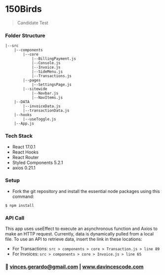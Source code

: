 # 150Birds 
> Candidate Test

### Folder Structure
```
|--src
    |--components
        |--core
            |--BillingPayment.js
            |--Console.js
            |--Invoice.js
            |--SideMenu.js
            |--Transactions.js
        |--pages
            |--SettingsPage.js
        |--sitewide
            |--Navbar.js
            |--NavItems.js
    |--DATA
        |--invoiceData.js
        |--transactionData.js
    |--hooks
        |--useToggle.js
    |--App.js
```

### Tech Stack
- React 17.0.1
- React Hooks
- React Router
- Styled Components 5.2.1
- axios 0.21.1
  
### Setup
- Fork the git repository and install the essential node packages using this command:
```
$ npm install
```

### API Call
This app uses useEffect to execute an asynchronous function and Axios to make an HTTP request. Currently, data is dynamically pulled from a local file. To use an API to retrieve data, insert the link in these locations:
- For Transactions:
```src > components > core > Transaction.js > line 89```
- For Invoices:
```src > components > core > Invoice.js > line 65```

### :pushpin: vinces.gerardo@gmail.com | www.davincescode.com
